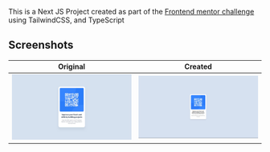 This is a Next JS Project created as part of the [Frontend mentor challenge](https://www.frontendmentor.io/challenges/qr-code-component-iux_sIO_H) using TailwindCSS, and TypeScript

## Screenshots
| Original | Created |
| -------- | ------- |
| ![original](./original.jpg) | ![sample](./sample.png) |
